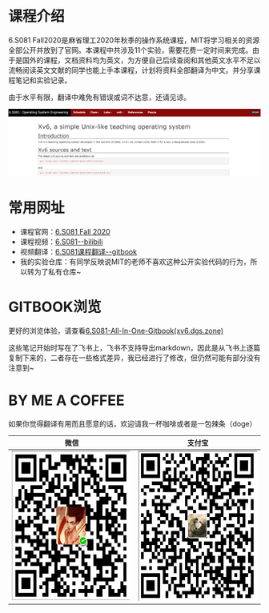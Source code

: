# 课程介绍

6.S081 Fall2020是麻省理工2020年秋季的操作系统课程，MIT将学习相关的资源全部公开并放到了官网。本课程中共涉及11个实验，需要花费一定时间来完成。由于是国外的课程，文档资料均为英文，为方便自己后续查阅和其他英文水平不足以流畅阅读英文文献的同学也能上手本课程，计划将资料全部翻译为中文。并分享课程笔记和实验记录。

由于水平有限，翻译中难免有错误或词不达意，还请见谅。

![img](images/readme.png)

# 常用网址

- 课程官网：[6.S081 Fall 2020](https://pdos.csail.mit.edu/6.828/2020/xv6.html)
- 课程视频：[6.S081--bilibili](https://www.bilibili.com/video/BV19k4y1C7kA?from=search&seid=5542820295808098475)
- 视频翻译：[6.S081课程翻译--gitbook](https://mit-public-courses-cn-translatio.gitbook.io/mit6-s081/)
- 我的实验仓库：有同学反映说MIT的老师不喜欢这种公开实验代码的行为，所以转为了私有仓库~

# GITBOOK浏览

更好的浏览体验，请查看[6.S081-All-In-One-Gitbook(xv6.dgs.zone)](http://xv6.dgs.zone/)

这些笔记开始时写在了飞书上，飞书不支持导出markdown，因此是从飞书上逐篇复制下来的，二者存在一些格式差异，我已经进行了修改，但仍然可能有部分没有注意到~



# BY ME A COFFEE

如果你觉得翻译有用而且愿意的话，欢迎请我一杯咖啡或者是一包辣条（doge）

|                             微信                             | 支付宝                                                  |
| :----------------------------------------------------------: | :-----------------------------------------------------: |
| <img src="images/wechatpay.png" alt="wechatpay" height=300 /> | <img src="images/alipay.png" alt="alipay" height=300 /> |

